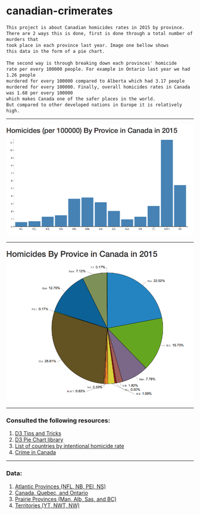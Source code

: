 # canadian-crimerates

  ```
  This project is about Canadian homicides rates in 2015 by province.
  There are 2 ways this is done, first is done through a total number of murders that
  took place in each province last year. Image one bellow shows
  this data in the form of a pie chart.

  The second way is through breaking down each provinces' homicide
  rate per every 100000 people. For example in Ontario last year we had 1.26 people
  murdered for every 100000 compared to Alberta which had 3.17 people
  murdered for every 100000. Finally, overall homicides rates in Canada was 1.68 per every 100000
  which makes Canada one of the safer places in the world.
  But compared to other developed nations in Europe it is relatively high.
  ```

---

![alt tag](Barchart.png)

---

![alt tag](data.png)

---

### Consulted the following resources:

  1. [D3 Tips and Tricks](https://bl.ocks.org/d3noob/bdf28027e0ce70bd132edc64f1dd7ea4)    
  2. [D3 Pie Chart library](https://github.com/benkeen/d3pie/)
  3. [List of countries by intentional homicide rate](https://en.wikipedia.org/wiki/List_of_countries_by_intentional_homicide_rate)
  4. [Crime in Canada](https://en.wikipedia.org/wiki/Crime_in_Canada)

---

### Data:

 1. [Atlantic Provinces (NFL, NB,  PEI, NS)](http://www.statcan.gc.ca/tables-tableaux/sum-som/l01/cst01/legal50a-eng.htm)
 2. [Canada, Quebec, and Ontario](http://www.statcan.gc.ca/tables-tableaux/sum-som/l01/cst01/legal50a-eng.htm)
 3. [Prairie Provinces (Man, Alb, Sas, and BC)](http://www.statcan.gc.ca/tables-tableaux/sum-som/l01/cst01/legal50c-eng.htm)
 4. [Territories (YT, NWT, NW)](http://www.statcan.gc.ca/tables-tableaux/sum-som/l01/cst01/legal50d-eng.htm)
